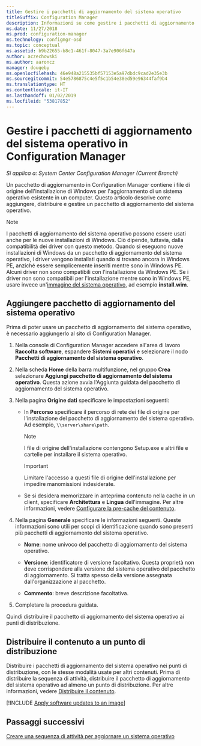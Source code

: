 ```yaml
---
title: Gestire i pacchetti di aggiornamento del sistema operativo
titleSuffix: Configuration Manager
description: Informazioni su come gestire i pacchetti di aggiornamento del sistema operativo in Configuration Manager.
ms.date: 11/27/2018
ms.prod: configuration-manager
ms.technology: configmgr-osd
ms.topic: conceptual
ms.assetid: b9b22655-b8c1-461f-8047-3a7e906f647a
author: aczechowski
ms.author: aaroncz
manager: dougeby
ms.openlocfilehash: 46e948a215535bf57153e5a97dbdc9cad2e35e3b
ms.sourcegitcommit: 54e5786875c4e5f5c1b54e38ed59e96344faf9b4
ms.translationtype: HT
ms.contentlocale: it-IT
ms.lasthandoff: 01/02/2019
ms.locfileid: "53817852"
---
```

# <a name="manage-os-upgrade-packages-with-configuration-manager"></a>Gestire i pacchetti di aggiornamento del sistema operativo in Configuration Manager

*Si applica a: System Center Configuration Manager (Current Branch)*

Un pacchetto di aggiornamento in Configuration Manager contiene i file di origine dell'installazione di Windows per l'aggiornamento di un sistema operativo esistente in un computer. Questo articolo descrive come aggiungere, distribuire e gestire un pacchetto di aggiornamento del sistema operativo.

>[!NOTE]
>I pacchetti di aggiornamento del sistema operativo possono essere usati anche per le nuove installazioni di Windows. Ciò dipende, tuttavia, dalla compatibilità dei driver con questo metodo. Quando si eseguono nuove installazioni di Windows da un pacchetto di aggiornamento del sistema operativo, i driver vengono installati quando si trovano ancora in Windows PE, anziché essere semplicemente inseriti mentre sono in Windows PE. Alcuni driver non sono compatibili con l'installazione da Windows PE. Se i driver non sono compatibili per l'installazione mentre sono in Windows PE, usare invece un'[immagine del sistema operativo](/sccm/osd/get-started/manage-operating-system-images), ad esempio **install.wim**.


##  <a name="BKMK_AddOSUpgradePkgs"></a> Aggiungere pacchetto di aggiornamento del sistema operativo  

Prima di poter usare un pacchetto di aggiornamento del sistema operativo, è necessario aggiungerlo al sito di Configuration Manager. 

1.  Nella console di Configuration Manager accedere all'area di lavoro **Raccolta software**, espandere **Sistemi operativi** e selezionare il nodo **Pacchetti di aggiornamento del sistema operativo**.  

2.  Nella scheda **Home** della barra multifunzione, nel gruppo **Crea** selezionare **Aggiungi pacchetto di aggiornamento del sistema operativo**. Questa azione avvia l'Aggiunta guidata del pacchetto di aggiornamento del sistema operativo.  

3.  Nella pagina **Origine dati** specificare le impostazioni seguenti: 

    - In **Percorso** specificare il percorso di rete dei file di origine per l'installazione del pacchetto di aggiornamento del sistema operativo. Ad esempio, `\\server\share\path`.  

        > [!NOTE]  
        >  I file di origine dell'installazione contengono Setup.exe e altri file e cartelle per installare il sistema operativo.  

        > [!IMPORTANT]  
        >  Limitare l'accesso a questi file di origine dell'installazione per impedire manomissioni indesiderate.  

    - Se si desidera memorizzare in anteprima contenuto nella cache in un client, specificare **Architettura** e **Lingua** dell'immagine. Per altre informazioni, vedere [Configurare la pre-cache del contenuto](/sccm/osd/deploy-use/create-a-task-sequence-to-upgrade-an-operating-system#configure-pre-cache-content).  

4.  Nella pagina **Generale** specificare le informazioni seguenti. Queste informazioni sono utili per scopi di identificazione quando sono presenti più pacchetti di aggiornamento del sistema operativo.  

    -   **Nome**: nome univoco del pacchetto di aggiornamento del sistema operativo.  

    -   **Versione**: identificatore di versione facoltativo. Questa proprietà non deve corrispondere alla versione del sistema operativo del pacchetto di aggiornamento. Si tratta spesso della versione assegnata dall'organizzazione al pacchetto.  

    -   **Commento**: breve descrizione facoltativa.  

5.  Completare la procedura guidata.  


Quindi distribuire il pacchetto di aggiornamento del sistema operativo ai punti di distribuzione.  



##  <a name="BKMK_Distribute"></a> Distribuire il contenuto a un punto di distribuzione  

Distribuire i pacchetti di aggiornamento del sistema operativo nei punti di distribuzione, con le stesse modalità usate per altri contenuti. Prima di distribuire la sequenza di attività, distribuire il pacchetto di aggiornamento del sistema operativo ad almeno un punto di distribuzione. Per altre informazioni, vedere [Distribuire il contenuto](/sccm/core/servers/deploy/configure/deploy-and-manage-content#bkmk_distribute).  



[!INCLUDE [Apply software updates to an image](includes/wim-apply-updates.md)]



## <a name="next-steps"></a>Passaggi successivi

[Creare una sequenza di attività per aggiornare un sistema operativo](/sccm/osd/deploy-use/create-a-task-sequence-to-upgrade-an-operating-system)
